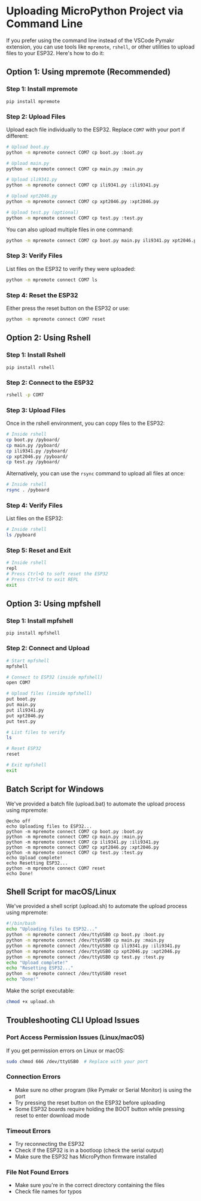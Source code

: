 # Uploading MicroPython Project via Command Line

If you prefer using the command line instead of the VSCode Pymakr extension, you can use tools like `mpremote`, `rshell`, or other utilities to upload files to your ESP32. Here's how to do it:

## Option 1: Using mpremote (Recommended)

### Step 1: Install mpremote

```
pip install mpremote
```

### Step 2: Upload Files

Upload each file individually to the ESP32. Replace `COM7` with your port if different:

```bash
# Upload boot.py
python -m mpremote connect COM7 cp boot.py :boot.py

# Upload main.py
python -m mpremote connect COM7 cp main.py :main.py

# Upload ili9341.py
python -m mpremote connect COM7 cp ili9341.py :ili9341.py

# Upload xpt2046.py
python -m mpremote connect COM7 cp xpt2046.py :xpt2046.py

# Upload test.py (optional)
python -m mpremote connect COM7 cp test.py :test.py
```

You can also upload multiple files in one command:

```bash
python -m mpremote connect COM7 cp boot.py main.py ili9341.py xpt2046.py test.py :
```

### Step 3: Verify Files

List files on the ESP32 to verify they were uploaded:

```bash
python -m mpremote connect COM7 ls
```

### Step 4: Reset the ESP32

Either press the reset button on the ESP32 or use:

```bash
python -m mpremote connect COM7 reset
```

## Option 2: Using Rshell

### Step 1: Install Rshell

```
pip install rshell
```

### Step 2: Connect to the ESP32

```bash
rshell -p COM7
```

### Step 3: Upload Files

Once in the rshell environment, you can copy files to the ESP32:

```bash
# Inside rshell
cp boot.py /pyboard/
cp main.py /pyboard/
cp ili9341.py /pyboard/
cp xpt2046.py /pyboard/
cp test.py /pyboard/
```

Alternatively, you can use the `rsync` command to upload all files at once:

```bash
# Inside rshell
rsync . /pyboard
```

### Step 4: Verify Files

List files on the ESP32:

```bash
# Inside rshell
ls /pyboard
```

### Step 5: Reset and Exit

```bash
# Inside rshell
repl
# Press Ctrl+D to soft reset the ESP32
# Press Ctrl+X to exit REPL
exit
```

## Option 3: Using mpfshell

### Step 1: Install mpfshell

```
pip install mpfshell
```

### Step 2: Connect and Upload

```bash
# Start mpfshell
mpfshell

# Connect to ESP32 (inside mpfshell)
open COM7

# Upload files (inside mpfshell)
put boot.py
put main.py
put ili9341.py
put xpt2046.py
put test.py

# List files to verify
ls

# Reset ESP32
reset

# Exit mpfshell
exit
```

## Batch Script for Windows

We've provided a batch file (upload.bat) to automate the upload process using mpremote:

```batch
@echo off
echo Uploading files to ESP32...
python -m mpremote connect COM7 cp boot.py :boot.py
python -m mpremote connect COM7 cp main.py :main.py
python -m mpremote connect COM7 cp ili9341.py :ili9341.py
python -m mpremote connect COM7 cp xpt2046.py :xpt2046.py
python -m mpremote connect COM7 cp test.py :test.py
echo Upload complete!
echo Resetting ESP32...
python -m mpremote connect COM7 reset
echo Done!
```

## Shell Script for macOS/Linux

We've provided a shell script (upload.sh) to automate the upload process using mpremote:

```bash
#!/bin/bash
echo "Uploading files to ESP32..."
python -m mpremote connect /dev/ttyUSB0 cp boot.py :boot.py
python -m mpremote connect /dev/ttyUSB0 cp main.py :main.py
python -m mpremote connect /dev/ttyUSB0 cp ili9341.py :ili9341.py
python -m mpremote connect /dev/ttyUSB0 cp xpt2046.py :xpt2046.py
python -m mpremote connect /dev/ttyUSB0 cp test.py :test.py
echo "Upload complete!"
echo "Resetting ESP32..."
python -m mpremote connect /dev/ttyUSB0 reset
echo "Done!"
```

Make the script executable:

```bash
chmod +x upload.sh
```

## Troubleshooting CLI Upload Issues

### Port Access Permission Issues (Linux/macOS)

If you get permission errors on Linux or macOS:

```bash
sudo chmod 666 /dev/ttyUSB0  # Replace with your port
```

### Connection Errors

- Make sure no other program (like Pymakr or Serial Monitor) is using the port
- Try pressing the reset button on the ESP32 before uploading
- Some ESP32 boards require holding the BOOT button while pressing reset to enter download mode

### Timeout Errors

- Try reconnecting the ESP32
- Check if the ESP32 is in a bootloop (check the serial output)
- Make sure the ESP32 has MicroPython firmware installed

### File Not Found Errors

- Make sure you're in the correct directory containing the files
- Check file names for typos
